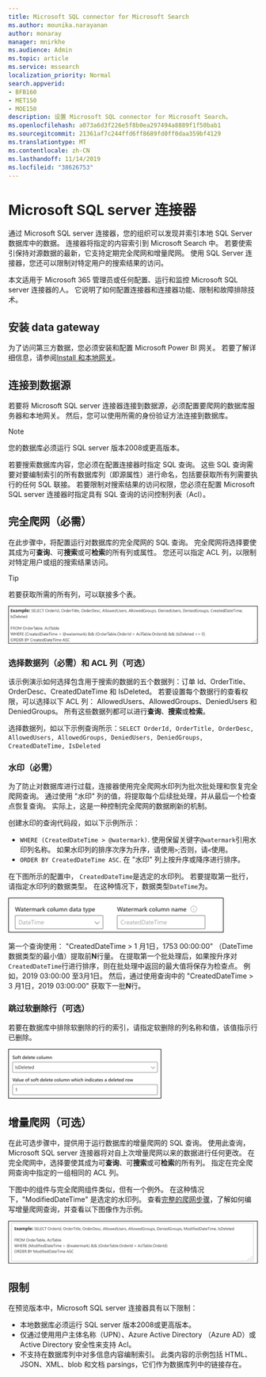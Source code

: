 ```yaml
---
title: Microsoft SQL connector for Microsoft Search
ms.author: mounika.narayanan
author: monaray
manager: mnirkhe
ms.audience: Admin
ms.topic: article
ms.service: mssearch
localization_priority: Normal
search.appverid:
- BFB160
- MET150
- MOE150
description: 设置 Microsoft SQL connector for Microsoft Search。
ms.openlocfilehash: a073a6d3f226e5f8b0ea297494a8889f1f50bab1
ms.sourcegitcommit: 21361af7c244ffd6ff8689fd0ff0daa359bf4129
ms.translationtype: MT
ms.contentlocale: zh-CN
ms.lasthandoff: 11/14/2019
ms.locfileid: "38626753"
---
```

# <a name="microsoft-sql-server-connector"></a>Microsoft SQL server 连接器

通过 Microsoft SQL server 连接器，您的组织可以发现并索引本地 SQL Server 数据库中的数据。 连接器将指定的内容索引到 Microsoft Search 中。 若要使索引保持对源数据的最新，它支持定期完全爬网和增量爬网。 使用 SQL Server 连接器，您还可以限制对特定用户的搜索结果的访问。

本文适用于 Microsoft 365 管理员或任何配置、运行和监控 Microsoft SQL server 连接器的人。 它说明了如何配置连接器和连接器功能、限制和故障排除技术。

## <a name="install-a-data-gateway"></a>安装 data gateway
为了访问第三方数据，您必须安装和配置 Microsoft Power BI 网关。 若要了解详细信息，请参阅[Install 和本地网关](https://docs.microsoft.com/data-integration/gateway/service-gateway-install)。  

## <a name="connect-to-a-data-source"></a>连接到数据源
若要将 Microsoft SQL server 连接器连接到数据源，必须配置要爬网的数据库服务器和本地网关。 然后，您可以使用所需的身份验证方法连接到数据库。

> [!NOTE]
> 您的数据库必须运行 SQL server 版本2008或更高版本。

若要搜索数据库内容，您必须在配置连接器时指定 SQL 查询。 这些 SQL 查询需要对要编制索引的所有数据库列（即源属性）进行命名，包括要获取所有列需要执行的任何 SQL 联接。 若要限制对搜索结果的访问权限，您必须在配置 Microsoft SQL server 连接器时指定具有 SQL 查询的访问控制列表（Acl）。

## <a name="full-crawl-required"></a>完全爬网（必需）
在此步骤中，将配置运行对数据库的完全爬网的 SQL 查询。 完全爬网将选择要使其成为可**查询**、可**搜索**或可**检索**的所有列或属性。 您还可以指定 ACL 列，以限制对特定用户或组的搜索结果访问。

> [!Tip]
> 若要获取所需的所有列，可以联接多个表。

![显示带有示例属性的 OrderTable 和 AclTable 的脚本](media/MSSQL-fullcrawl.png)

### <a name="select-data-columns-required-and-acl-columns-optional"></a>选择数据列（必需）和 ACL 列（可选）
该示例演示如何选择包含用于搜索的数据的五个数据列：订单 Id、OrderTitle、OrderDesc、CreatedDateTime 和 IsDeleted。 若要设置每个数据行的查看权限，可以选择以下 ACL 列： AllowedUsers、AllowedGroups、DeniedUsers 和 DeniedGroups。 所有这些数据列都可以进行**查询**、**搜索**或**检索**。

选择数据列，如以下示例查询所示：`SELECT OrderId, OrderTitle, OrderDesc, AllowedUsers, AllowedGroups, DeniedUsers, DeniedGroups, CreatedDateTime, IsDeleted`

### <a name="watermark-required"></a>水印（必需）
为了防止对数据库进行过载，连接器使用完全爬网水印列为批次批处理和恢复完全爬网查询。 通过使用 "水印" 列的值，将提取每个后续批处理，并从最后一个检查点恢复查询。 实际上，这是一种控制完全爬网的数据刷新的机制。

创建水印的查询代码段，如以下示例所示：
* `WHERE (CreatedDateTime > @watermark)`. 使用保留关键字`@watermark`引用水印列名称。 如果水印列的排序次序为升序，请使用`>`;否则，请`<`使用。
* `ORDER BY CreatedDateTime ASC`. 在 "水印" 列上按升序或降序进行排序。

在下图所示的配置中， `CreatedDateTime`是选定的水印列。 若要提取第一批行，请指定水印列的数据类型。 在这种情况下，数据类型`DateTime`为。

![](media/MSSQL-watermark.png)

第一个查询使用： "CreatedDateTime > 1 月1日，1753 00:00:00" （DateTime 数据类型的最小值）提取前**N**行量。 在提取第一个批处理后，如果按升序对`CreatedDateTime`行进行排序，则在批处理中返回的最大值将保存为检查点。 例如，2019 03:00:00 至3月1日。 然后，通过使用查询中的 "CreatedDateTime > 3 月1日，2019 03:00:00" 获取下一批**N**行。

### <a name="skipping-soft-deleted-rows-optional"></a>跳过软删除行（可选）
若要在数据库中排除软删除的行的索引，请指定软删除的列名称和值，该值指示行已删除。

![软删除设置： "软删除列" 和 "软删除列的值，表示删除的行"](media/MSSQL-softdelete.png)

## <a name="incremental-crawl-optional"></a>增量爬网（可选）
在此可选步骤中，提供用于运行数据库的增量爬网的 SQL 查询。 使用此查询，Microsoft SQL server 连接器将对自上次增量爬网以来的数据进行任何更改。 在完全爬网中，选择要使其成为可**查询**、可**搜索**或可**检索**的所有列。 指定在完全爬网查询中指定的一组相同的 ACL 列。

下图中的组件与完全爬网组件类似，但有一个例外。 在这种情况下，"ModifiedDateTime" 是选定的水印列。 查看[完整的爬网步骤](#full-crawl-required)，了解如何编写增量爬网查询，并查看以下图像作为示例。

![增量爬网脚本，显示可使用的 OrderTable、AclTable 和示例属性。](media/MSSQL-incrcrawl.png)

## <a name="limitations"></a>限制
在预览版本中，Microsoft SQL server 连接器具有以下限制：
* 本地数据库必须运行 SQL server 版本2008或更高版本。
* 仅通过使用用户主体名称（UPN）、Azure Active Directory （Azure AD）或 Active Directory 安全性来支持 Acl。
* 不支持在数据库列中对多信息内容编制索引。 此类内容的示例包括 HTML、JSON、XML、blob 和文档 parsings，它们作为数据库列中的链接存在。


